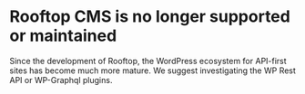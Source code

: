 # Rooftop CMS is no longer supported or maintained
Since the development of Rooftop, the WordPress ecosystem for API-first sites has become much more mature. We suggest investigating the WP Rest API or WP-Graphql plugins.
